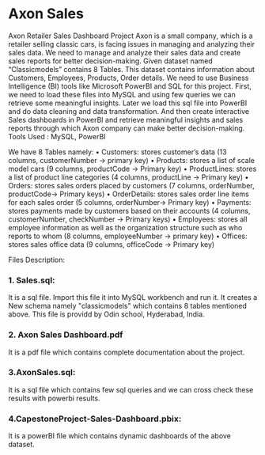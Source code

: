 # Axon Sales
 Axon Retailer Sales Dashboard Project
Axon is a small company, which is a retailer selling classic cars, is facing issues in managing and analyzing their sales data. We need to manage and analyze their sales data and create sales reports for better decision-making. Given dataset named “Classicmodels” contains 8 Tables. This dataset contains information about Customers, Employees, Products, Order details. We need to use Business Intelligence (BI) tools like Microsoft PowerBI and SQL for this project. First, we need to load these files into MySQL and using few queries we can retrieve some meaningful insights. Later we load this sql file into PowerBI and do data cleaning and data transformation. And then create interactive Sales dashboards in PowerBI and retrieve meaningful insights and sales reports through which Axon company can make better decision-making.
Tools Used : MySQL, PowerBI

We have 8 Tables namely:
•	Customers: stores customer’s data (13 columns, customerNumber -> primary key)
•	Products: stores a list of scale model cars (9 columns, productCode -> Primary key)
•	ProductLines: stores a list of product line categories (4 columns, productLine -> Primary key)
•	Orders: stores sales orders placed by customers (7 columns, orderNumber, productCode-> Primary keys)
•	OrderDetails: stores sales order line items for each sales order (5 columns, orderNumber-> Primary key)
•	Payments: stores payments made by customers based on their accounts (4 columns, customerNumber, checkNumber -> Primary keys)
•	Employees: stores all employee information as well as the organization structure such as who reports to whom (8 columns, employeeNumber -> primary key)
•	Offices: stores sales office data (9 columns, officeCode -> Primary key)

Files Description:

### 1. Sales.sql:
It is a sql file. Import this file it into MySQL workbench and run it. It creates a New schema namely "classicmodels" which contains 8 tables mentioned above. This file is providd by Odin school, Hyderabad, India.

### 2. Axon Sales Dashboard.pdf 
It is a pdf file which contains complete documentation about the project.

 ### 3.AxonSales.sql:
It is a sql file which contains few sql queries and we can cross check these results with powerbi results.

 ### 4.CapestoneProject-Sales-Dashboard.pbix:
It is a powerBI file which contains dynamic dashboards of the above dataset.